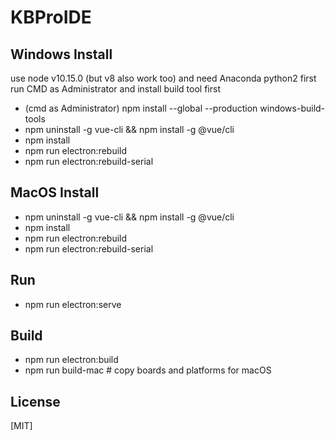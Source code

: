 
# KBProIDE

## Windows Install
use node v10.15.0 (but v8 also work too) and need Anaconda python2
first run CMD as Administrator and install build tool first 
- (cmd as Administrator) npm install --global --production windows-build-tools
- npm uninstall -g vue-cli && npm install -g @vue/cli
- npm install
- npm run electron:rebuild
- npm run electron:rebuild-serial

## MacOS Install
- npm uninstall -g vue-cli && npm install -g @vue/cli
- npm install
- npm run electron:rebuild
- npm run electron:rebuild-serial

## Run
- npm run electron:serve

## Build
- npm run electron:build
- npm run build-mac # copy boards and platforms for macOS

## License

[MIT]

